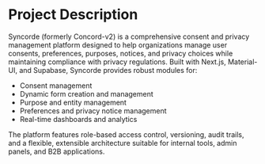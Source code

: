 # Project Description

Syncorde (formerly Concord-v2) is a comprehensive consent and privacy management platform designed to help organizations manage user consents, preferences, purposes, notices, and privacy choices while maintaining compliance with privacy regulations. Built with Next.js, Material-UI, and Supabase, Syncorde provides robust modules for:

- Consent management
- Dynamic form creation and management
- Purpose and entity management
- Preferences and privacy notice management
- Real-time dashboards and analytics

The platform features role-based access control, versioning, audit trails, and a flexible, extensible architecture suitable for internal tools, admin panels, and B2B applications. 